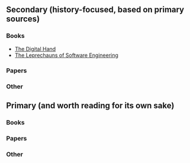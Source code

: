 ## Secondary (history-focused, based on primary sources)

### Books

- [The Digital Hand](https://www.amazon.com/exec/obidos/ASIN/0195165888/ref=nosim/librarythin08-20)
- [The Leprechauns of Software Engineering](https://leanpub.com/leprechauns)

### Papers

### Other

## Primary (and worth reading for its own sake)

### Books

### Papers

### Other
